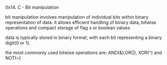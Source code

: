 0x14. C - Bit manipulation

bit manipulation involves manipulation of individual bits within binary representation of data. it allows efficient handling of binary data, bitwise operations and compact storage of flag s or boolean values

data is typically stored in binary format, with each bit representing a binary digit(0 or 1).

the most commonly used bitwise operations are:
AND(&),OR(|), XOR(^) and NOT(~)

